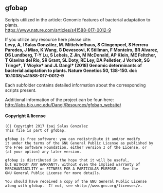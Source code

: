## gfobap 
Scripts utilized in the article: Genomic features of bacterial adaptation to plants.<br>
https://www.nature.com/articles/s41588-017-0012-9

If you utilize any resource here please cite:<br>
**Levy, A, I Salas González, M. Mittelviefhaus, S Clingenpeel, S Herrera Paredes, J Miao, K Wang, G Devescovi, K Stillman, F Monteiro, BR Alvarez, DS Lundberg, T-Y Lu, S Lebeis, Z Jin, M McDonald, AP Klein, ME Feltcher, T Glavina del Rio, SR Grant, SL Doty, RE Ley, DA Pelletier, J Vorholt, SG Tringe†, T Woyke† and JL Dangl† (2018) Genomic determinants of bacterial adaptation to plants. Nature Genetics 50, 138-150. doi: 10.1038/s41588-017-0012-9**

Each subfolder contains detailed information about the corresponding scripts present.

Additional information of the project can be foun here: <br>
http://labs.bio.unc.edu/Dangl/Resources/gfobap_website/

#### Copyright & license


    (C) Copyright 2017 Isai Salas Gonzalez
    This file is part of gfobap.

    gfobap is free software: you can redistribute it and/or modify
    it under the terms of the GNU General Public License as published by
    the Free Software Foundation, either version 3 of the License, or
    (at your option) any later version.

    gfobap is distributed in the hope that it will be useful,
    but WITHOUT ANY WARRANTY; without even the implied warranty of
    MERCHANTABILITY or FITNESS FOR A PARTICULAR PURPOSE.  See the
    GNU General Public License for more details.

    You should have received a copy of the GNU General Public License
    along with gfobap.  If not, see <http://www.gnu.org/licenses/>.


